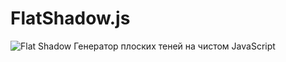 # FlatShadow.js
![Flat Shadow](http://itmages.ru/image/view/4620095/ffc2e1f0)
Генератор плоских теней на чистом JavaScript
